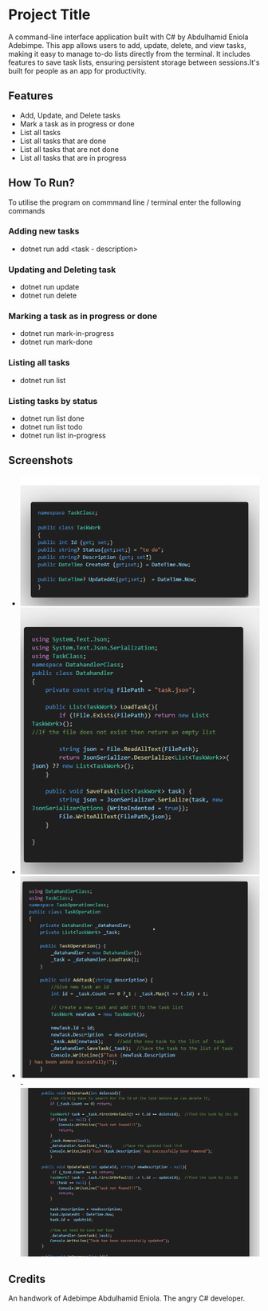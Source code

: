 
# Project Title

A command-line interface application built with C# by Abdulhamid Eniola Adebimpe. This app allows users to add, update, delete, and view tasks, making it easy to manage to-do lists directly from the terminal. It includes features to save task lists, ensuring persistent storage between sessions.It's built for people as an app for productivity.


## Features

- Add, Update, and Delete tasks
- Mark a task as in progress or done
- List all tasks
- List all tasks that are done
- List all tasks that are not done
- List all tasks that are in progress



## How To Run?
To utilise the program on commmand line / terminal enter the following commands

### Adding new tasks
- dotnet run add <task - description>

### Updating and Deleting task
- dotnet run update <task-id> <task-description>
- dotnet run delete <task-id>

### Marking a task as in progress or done
- dotnet run mark-in-progress <task-id>
- dotnet run mark-done

### Listing all tasks
- dotnet run list

### Listing tasks by status
- dotnet run list done
- dotnet run list todo
- dotnet run list in-progress

## Screenshots

- ![Task Class](/Screenshots/taskclass.png)
- ![Datahandler Class](/Screenshots/datahandlerclass.png)
- ![Task Operation](/Screenshots/3.png)
-![Task Operation](/Screenshots/5.png)

## Credits

An handwork of Adebimpe Abdulhamid Eniola. The angry C# developer.
